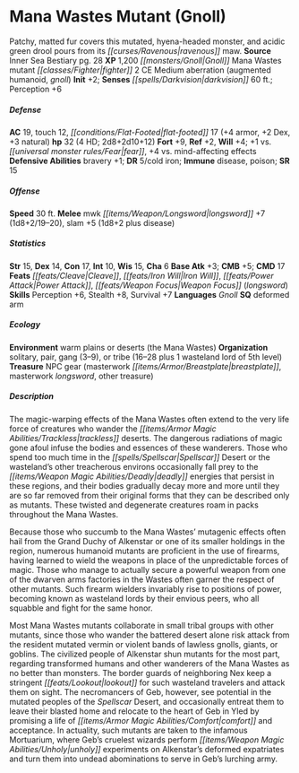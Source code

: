 ﻿---
cssclass: [monsters]
title1: Mana Wastes Mutant (Gnoll)
desc_short: Patchy, matted fur covers this mutated, hyena-headed monster, and acidic
  green drool pours from its ravenous maw.
title2: Mana Wastes Mutant (Gnoll)
CR: 4
sources:
- name: Inner Sea Bestiary
  page: 28
  link: http://paizo.com/products/btpy8v2x?Pathfinder-Campaign-Setting-Inner-Sea-Bestiary
XP: 1200
race: Gnoll
classes:
- Mana Wastes mutant fighter 2
alignment: CE
size: Medium
type: aberration
subtypes:
- augmented humanoid
- gnoll
initiative:
  bonus: 2
senses:
  darkvision: 60
AC:
  AC: 19
  touch: 12
  flat_footed: 17
  components:
    armor: 4
    dex: 2
    natural: 3
HP:
  HP: 32
  long: 2d8+2d10+12
  HD: 4
saves:
  fort: 9
  ref: 2
  will: 4
  other: +1 vs. fear, +4 vs. mind-affecting effects
defensive_abilities:
- bravery +1
DR:
- amount: 5
  weakness: cold iron
immunities:
- disease
- poison
SR: 15
speeds:
  base: 30
attacks:
  melee:
  - - text: mwk longsword +7 (1d8+2/19-20)
      entries:
      - - damage: 1d8+2
          crit_range: 19-20
      attack: mwk longsword
      bonus:
      - 7
    - text: slam +5 (1d8+2 plus disease)
      entries:
      - - damage: 1d8+2
        - effect: disease
      attack: slam
      bonus:
      - 5
ability_scores:
  STR: 15
  DEX: 14
  CON: 17
  INT: 10
  WIS: 15
  CHA: 6
BAB: 3
CMB: 5
CMD: 17
feats:
- name: Cleave
- name: Iron Will
- name: Power Attack
- name: Weapon Focus (longsword)
skills:
  Perception: 6
  Stealth: 8
  Survival: 7
languages:
- Gnoll
special_qualities:
- deformed arm
ecology:
  environment: warm plains or deserts (the Mana Wastes)
  organization: solitary, pair, gang (3-9), or tribe (16-28 plus 1 wasteland lord
    of 5th level)
  treasure_type: NPC Gear
  treasure:
  - masterwork breastplate
  - masterwork longsword
  - other treasure
desc_long: |-
  The magic-warping effects of the Mana Wastes often extend to the very life force of creatures who wander the trackless deserts. The dangerous radiations of magic gone afoul infuse the bodies and essences of these wanderers. Those who spend too much time in the Spellscar Desert or the wasteland's other treacherous environs occasionally fall prey to the deadly energies that persist in these regions, and their bodies gradually decay more and more until they are so far removed from their original forms that they can be described only as mutants. These twisted and degenerate creatures roam in packs throughout the Mana Wastes.

  Because those who succumb to the Mana Wastes' mutagenic effects often hail from the Grand Duchy of Alkenstar or one of its smaller holdings in the region, numerous humanoid mutants are proficient in the use of firearms, having learned to wield the weapons in place of the unpredictable forces of magic. Those who manage to actually secure a powerful weapon from one of the dwarven arms factories in the Wastes often garner the respect of other mutants. Such firearm wielders invariably rise to positions of power, becoming known as wasteland lords by their envious peers, who all squabble and fight for the same honor.

  Most Mana Wastes mutants collaborate in small tribal groups with other mutants, since those who wander the battered desert alone risk attack from the resident mutated vermin or violent bands of lawless gnolls, giants, or goblins. The civilized people of Alkenstar shun mutants for the most part, regarding transformed humans and other wanderers of the Mana Wastes as no better than monsters. The border guards of neighboring Nex keep a stringent lookout for such wasteland travelers and attack them on sight. The necromancers of Geb, however, see potential in the mutated peoples of the Spellscar Desert, and occasionally entreat them to leave their blasted home and relocate to the heart of Geb in Yled by promising a life of comfort and acceptance. In actuality, such mutants are taken to the infamous Mortuarium, where Geb's cruelest wizards perform unholy experiments on Alkenstar's deformed expatriates and turn them into undead abominations to serve in Geb's lurching army.

---

# Mana Wastes Mutant (Gnoll)
Patchy, matted fur covers this mutated, hyena-headed monster, and acidic green drool pours from its _[[curses/Ravenous|ravenous]]_ maw.
**Source** Inner Sea Bestiary pg. 28
**XP** 1,200
_[[monsters/Gnoll|Gnoll]]_ Mana Wastes mutant _[[classes/Fighter|fighter]]_ 2
CE Medium aberration (augmented humanoid, _gnoll_)
**Init** +2; **Senses** _[[spells/Darkvision|darkvision]]_ 60 ft.; Perception +6

##### Defense

**AC** 19, touch 12, _[[conditions/Flat-Footed|flat-footed]]_ 17 (+4 armor, +2 Dex, +3 natural)
**hp** 32 (4 HD; 2d8+2d10+12)
**Fort** +9, **Ref** +2, **Will** +4; +1 vs. _[[universal monster rules/Fear|fear]]_, +4 vs. mind-affecting effects
**Defensive Abilities** bravery +1; **DR** 5/cold iron; **Immune** disease, poison; **SR** 15

##### Offense
**Speed** 30 ft.
**Melee** mwk _[[items/Weapon/Longsword|longsword]]_ +7 (1d8+2/19–20), slam +5 (1d8+2 plus disease)

##### Statistics
**Str** 15, **Dex** 14, **Con** 17, **Int** 10, **Wis** 15, **Cha** 6
**Base Atk** +3; **CMB** +5; **CMD** 17
**Feats** _[[feats/Cleave|Cleave]]_, _[[feats/Iron Will|Iron Will]]_, _[[feats/Power Attack|Power Attack]]_, _[[feats/Weapon Focus|Weapon Focus]]_ (_longsword_)
**Skills** Perception +6, Stealth +8, Survival +7
**Languages** _Gnoll_
**SQ** deformed arm

##### Ecology

**Environment** warm plains or deserts (the Mana Wastes)
**Organization** solitary, pair, gang (3–9), or tribe (16–28 plus 1 wasteland lord of 5th level)
**Treasure** NPC gear (masterwork _[[items/Armor/Breastplate|breastplate]]_, masterwork _longsword_, other treasure)

##### Description

The magic-warping effects of the Mana Wastes often extend to the very life force of creatures who wander the _[[items/Armor Magic Abilities/Trackless|trackless]]_ deserts. The dangerous radiations of magic gone afoul infuse the bodies and essences of these wanderers. Those who spend too much time in the _[[spells/Spellscar|Spellscar]]_ Desert or the wasteland’s other treacherous environs occasionally fall prey to the _[[items/Weapon Magic Abilities/Deadly|deadly]]_ energies that persist in these regions, and their bodies gradually decay more and more until they are so far removed from their original forms that they can be described only as mutants. These twisted and degenerate creatures roam in packs throughout the Mana Wastes.

Because those who succumb to the Mana Wastes’ mutagenic effects often hail from the Grand Duchy of Alkenstar or one of its smaller holdings in the region, numerous humanoid mutants are proficient in the use of firearms, having learned to wield the weapons in place of the unpredictable forces of magic. Those who manage to actually secure a powerful weapon from one of the dwarven arms factories in the Wastes often garner the respect of other mutants. Such firearm wielders invariably rise to positions of power, becoming known as wasteland lords by their envious peers, who all squabble and fight for the same honor.

Most Mana Wastes mutants collaborate in small tribal groups with other mutants, since those who wander the battered desert alone risk attack from the resident mutated vermin or violent bands of lawless gnolls, giants, or goblins. The civilized people of Alkenstar shun mutants for the most part, regarding transformed humans and other wanderers of the Mana Wastes as no better than monsters. The border guards of neighboring Nex keep a stringent _[[feats/Lookout|lookout]]_ for such wasteland travelers and attack them on sight. The necromancers of Geb, however, see potential in the mutated peoples of the _Spellscar_ Desert, and occasionally entreat them to leave their blasted home and relocate to the heart of Geb in Yled by promising a life of _[[items/Armor Magic Abilities/Comfort|comfort]]_ and acceptance. In actuality, such mutants are taken to the infamous Mortuarium, where Geb’s cruelest wizards perform _[[items/Weapon Magic Abilities/Unholy|unholy]]_ experiments on Alkenstar’s deformed expatriates and turn them into undead abominations to serve in Geb’s lurching army.